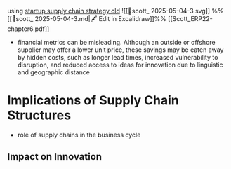 using [startup supply chain strategy cld](https://claude.ai/chat/638e38db-cc0d-4009-8168-3c2ee2d7c5ed)
![[📜scott_ 2025-05-04-3.svg]]
%%[[📜scott_ 2025-05-04-3.md|🖋 Edit in Excalidraw]]%%
[[Scott_ERP22-chapter6.pdf]]

- financial metrics can be misleading. Although an outside or offshore supplier may offer a lower unit price, these savings may be eaten away by hidden costs, such as longer lead times, increased vulnerability to disruption, and reduced access to ideas for innovation due to linguistic and geographic distance

# Implications of Supply Chain Structures

- role of supply chains in the business cycle

## Impact on Innovation

##